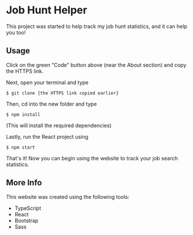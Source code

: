 # Job Hunt Helper

This project was started to help track my job hunt statistics, and it can help you too!

## Usage

Click on the green "Code" button above (near the About section) and copy the HTTPS link.

Next, open your terminal and type

```
$ git clone {the HTTPS link copied earlier}
```

Then, cd into the new folder and type

```
$ npm install
```
(This will install the required dependencies)

Lastly, run the React project using

```
$ npm start
```

That's it! Now you can begin using the website to track your job search statistics.

## More Info

This website was created using the following tools:
- TypeScript
- React
- Bootstrap
- Sass